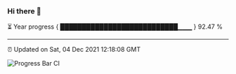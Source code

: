 ### Hi there 👋

⏳ Year progress { ███████████████████████████▁▁▁ } 92.47 %

---

⏰ Updated on Sat, 04 Dec 2021 12:18:08 GMT

![Progress Bar CI](https://github.com/liununu/liununu/workflows/Progress%20Bar%20CI/badge.svg)
